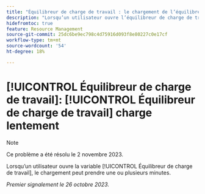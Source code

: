 ```yaml
---
title: "Équilibreur de charge de travail : le chargement de l’équilibreur de charge de travail est lent"
description: "Lorsqu’un utilisateur ouvre l’équilibreur de charge de travail, le chargement peut prendre une ou plusieurs minutes."
hidefromtoc: true
feature: Resource Management
source-git-commit: 25dc6be9ec798c4d75916d093f8e80227c0e17cf
workflow-type: tm+mt
source-wordcount: '54'
ht-degree: 18%

---
```



# [!UICONTROL Équilibreur de charge de travail]: [!UICONTROL Équilibreur de charge de travail] charge lentement

>[!NOTE]
>
>Ce problème a été résolu le 2 novembre 2023.

Lorsqu’un utilisateur ouvre la variable [!UICONTROL Équilibreur de charge de travail], le chargement peut prendre une ou plusieurs minutes.

_Premier signalement le 26 octobre 2023._
